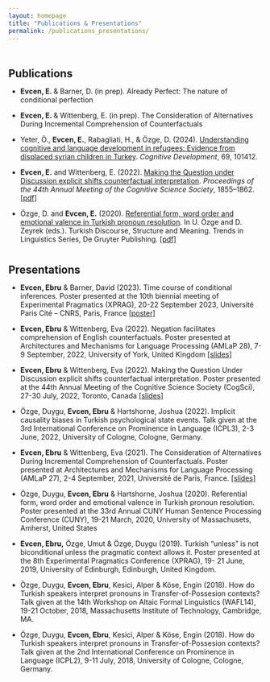 ```yaml
---
layout: homepage
title: "Publications & Presentations"
permalink: /publications_presentations/
---
```

<h1 id="Publications"></h1>

<h2 style="margin: 50px 0px 10px;">Publications</h2>

- <b>Evcen, E. </b> & Barner, D. (in prep). Already Perfect: The nature of conditional perfection

- <b>Evcen, E. </b> & Wittenberg, E. (in prep). The Consideration of Alternatives During Incremental Comprehension of Counterfactuals

- Yeter, Ö., <b>Evcen, E.</b>, Rabagliati, H., & Özge, D. (2024). [Understanding cognitive and language development in refugees: Evidence from displaced syrian children in Turkey](https://www.sciencedirect.com/science/article/abs/pii/S088520142300117X?via%3Dihub). *Cognitive Development*, 69, 101412.

- <b>Evcen, E.</b> and Wittenberg, E. (2022). [Making the Question under Discussion explicit shifts counterfactual interpretation](https://escholarship.org/uc/item/43z0w42j). *Proceedings of the 44th Annual Meeting of the Cognitive Science Society*, 1855–1862. [\[pdf\]](https://ebruevcen.github.io/assets/files/EvcenWittenberg2022.pdf)

- Özge, D. and <b>Evcen, E.</b> (2020). [Referential form, word order and emotional valence in Turkish pronoun resolution](https://www.degruyter.com/document/doi/10.1515/9783110686654-007/html). In U. Özge and D. Zeyrek (eds.). Turkish Discourse, Structure and Meaning. Trends in Linguistics Series, De Gruyter Publishing. [\[pdf\]](https://ebruevcen.github.io/assets/files/OzgeEvcen2020.pdf)

<h1 id="Presentations"></h1>

<h2 style="margin: 20px 0px 10px;">Presentations</h2>

- <b>Evcen, Ebru</b> & Barner, David (2023). Time course of conditional inferences. Poster presented at the 10th biennial meeting of Experimental Pragmatics (XPRAG), 20-22 September 2023, Université Paris Cité – CNRS, Paris, France [\[poster\]](https://osf.io/9xkrf)

- <b>Evcen, Ebru</b> & Wittenberg, Eva (2022). Negation facilitates comprehension of English counterfactuals. Poster presented at Architectures and Mechanisms for Language Processing (AMLaP 28), 7-9 September, 2022, University of York, United Kingdom [\[slides\]](https://ebruevcen.github.io/assets/files/AMLaP22_EvcenWittenberg.pdf)

- <b>Evcen, Ebru</b> &  Wittenberg, Eva (2022). Making the Question Under Discussion explicit shifts counterfactual interpretation. Poster presented at the 44th Annual Meeting of the Cognitive Science Society (CogSci), 27-30 July, 2022, Toronto, Canada [\[slides\]](https://ebruevcen.github.io/assets/files/CogSci22_EvcenWittenberg_Final.pdf)

- Özge, Duygu, <b>Evcen, Ebru</b> & Hartshorne, Joshua (2022). Implicit causality biases in Turkish psychological state events. Talk given at the 3rd International Conference on Prominence in Language (ICPL3), 2-3 June, 2022, University of Cologne, Cologne, Germany.

- <b>Evcen, Ebru</b> &  Wittenberg, Eva (2021). The Consideration of Alternatives During Incremental Comprehension of Counterfactuals. Poster presented at Architectures and Mechanisms for Language Processing (AMLaP 27), 2-4 September, 2021, Université de Paris, France. [\[slides\]]()

- Özge, Duygu, <b>Evcen, Ebru</b> & Hartshorne, Joshua (2020). Referential form, word order and emotional valence in Turkish pronoun resolution. Poster presented at the 33rd Annual CUNY Human Sentence Processing Conference (CUNY), 19-21 March, 2020, University of Massachusets, Amherst, United States
 
- <b>Evcen, Ebru,</b> Özge, Umut & Özge, Duygu (2019). Turkish “unless” is not biconditional unless the pragmatic context allows it. Poster presented at the 8th Experimental Pragmatics Conference (XPRAG), 19- 21 June, 2019, University of Edinburgh, Edinburgh, United Kingdom.

- Özge, Duygu, <b>Evcen, Ebru</b>, Kesici, Alper & Köse, Engin (2018). How do Turkish speakers interpret pronouns in Transfer-of-Possesion contexts? Talk given at the 14th Workshop on Altaic Formal Linguistics (WAFL14), 19-21 October, 2018, Massachusetts Institute of Technology, Cambridge, MA.

- Özge, Duygu, <b>Evcen, Ebru</b>,  Kesici, Alper & Köse, Engin (2018). How do Turkish speakers interpret pronouns in Transfer-of-Possesion contexts? Talk given at the 2nd International Conference on Prominence in Language (ICPL2), 9-11 July, 2018, University of Cologne, Cologne, Germany.




